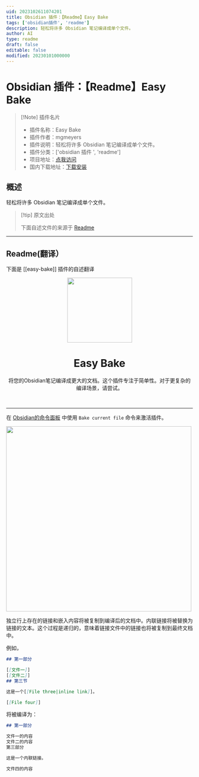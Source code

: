 ```yaml
---
uid: 2023102611074201
title: Obsidian 插件：【Readme】Easy Bake
tags: ['obsidian插件', 'readme']
description: 轻松将许多 Obsidian 笔记编译成单个文件。
author: AI
type: readme
draft: false
editable: false
modified: 20230101000000
---
```


# Obsidian 插件：【Readme】Easy Bake

> [!Note] 插件名片
> - 插件名称：Easy Bake
> - 插件作者：mgmeyers
> - 插件说明：轻松将许多 Obsidian 笔记编译成单个文件。
> - 插件分类：['obsidian 插件 ', 'readme']
> - 项目地址：[点我访问](https://github.com/mgmeyers/obsidian-easy-bake)
> - 国内下载地址：[下载安装](https://pkmer.cn/products/plugin/pluginMarket/?easy-bake)

## 概述

轻松将许多 Obsidian 笔记编译成单个文件。

> [!tip] 原文出处
>
>下面自述文件的来源于 [Readme](https://ghproxy.net/https://raw.githubusercontent.com/mgmeyers/obsidian-easy-bake/master/README.md)

---

## Readme(翻译）

下面是 [[easy-bake]] 插件的自述翻译

<p align="center">
  <img align="center" width="175" src="https://github.com/mgmeyers/obsidian-easy-bake/blob/master/assets/logo.png?raw=true">
</p>

<h1 align="center">Easy Bake</h1>

<p align="center">
将您的Obsidian笔记编译成更大的文档。这个插件专注于简单性。对于更复杂的编译场景，请尝试。
</p>

<br>

---

在 [Obsidian的命令面板](https://help.obsidian.md/Plugins/Command+palette) 中使用 `Bake current file` 命令来激活插件。

<img width="500" src="https://github.com/mgmeyers/obsidian-easy-bake/blob/master/assets/screenshot.png?raw=true">

独立行上存在的链接和嵌入内容将被复制到编译后的文档中。内联链接将被替换为链接的文本。这个过程是递归的，意味着链接文件中的链接也将被复制到最终文档中。

例如，

```markdown
## 第一部分

[[文件一]]
[[文件二]]
## 第三节

这是一个[[File three|inline link]]。

[[File four]]
```

将被编译为：

```markdown
## 第一部分

文件一的内容
文件二的内容
第三部分

这是一个内联链接。

文件四的内容
```